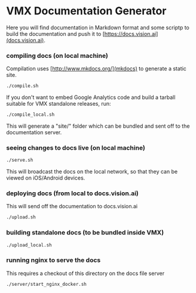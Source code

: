 # VMX Documentation Generator

Here you will find documentation in Markdown format and some scriptp
to build the documentation and push it to
[https://docs.vision.ai](docs.vision.ai).

### compiling docs (on local machine)

Compilation uses [http://www.mkdocs.org/](mkdocs) to generate a static
site.

```sh
./compile.sh
```

If you don't want to embed Google Analytics code and build a tarball
suitable for VMX standalone releases, run:
```sh
./compile_local.sh
```

This will generate a "site/" folder which can be bundled and sent off
to the documentation server.

### seeing changes to docs live (on local machine)

```sh
./serve.sh
```

This will broadcast the docs on the local network, so that they can be
viewed on iOS/Android devices.

### deploying docs (from local to docs.vision.ai)

This will send off the documentation to docs.vision.ai

```sh
./upload.sh
```

### building standalone docs (to be bundled inside VMX)

```sh
./upload_local.sh
```

### running nginx to serve the docs

This requires a checkout of this directory on the docs file server

```sh
./server/start_nginx_docker.sh
```
